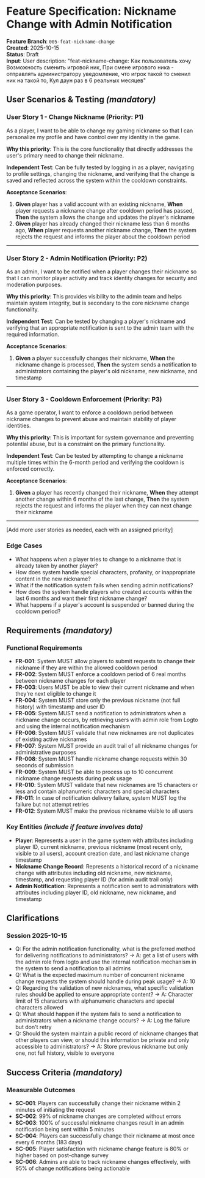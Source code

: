 # Feature Specification: Nickname Change with Admin Notification

**Feature Branch**: `005-feat-nickname-change`  
**Created**: 2025-10-15  
**Status**: Draft  
**Input**: User description: "feat-nickname-change: Как пользователь хочу Возможность сменить игровой ник, При смене игрового ника - отправлять администратору уведомление, что игрок такой то сменил ник на такой то, Кул даун раз в 6 реальных месяцев"

## User Scenarios & Testing *(mandatory)*

<!--
  IMPORTANT: User stories should be PRIORITIZED as user journeys ordered by importance.
  Each user story/journey must be INDEPENDENTLY TESTABLE - meaning if you implement just ONE of them,
  you should still have a viable MVP (Minimum Viable Product) that delivers value.
  
  Assign priorities (P1, P2, P3, etc.) to each story, where P1 is the most critical.
  Think of each story as a standalone slice of functionality that can be:
  - Developed independently
  - Tested independently
  - Deployed independently
  - Demonstrated to users independently
-->

### User Story 1 - Change Nickname (Priority: P1)

As a player, I want to be able to change my gaming nickname so that I can personalize my profile and have control over my identity in the game.

**Why this priority**: This is the core functionality that directly addresses the user's primary need to change their nickname.

**Independent Test**: Can be fully tested by logging in as a player, navigating to profile settings, changing the nickname, and verifying that the change is saved and reflected across the system within the cooldown constraints.

**Acceptance Scenarios**:

1. **Given** player has a valid account with an existing nickname, **When** player requests a nickname change after cooldown period has passed, **Then** the system allows the change and updates the player's nickname
2. **Given** player has already changed their nickname less than 6 months ago, **When** player requests another nickname change, **Then** the system rejects the request and informs the player about the cooldown period

---

### User Story 2 - Admin Notification (Priority: P2)

As an admin, I want to be notified when a player changes their nickname so that I can monitor player activity and track identity changes for security and moderation purposes.

**Why this priority**: This provides visibility to the admin team and helps maintain system integrity, but is secondary to the core nickname change functionality.

**Independent Test**: Can be tested by changing a player's nickname and verifying that an appropriate notification is sent to the admin team with the required information.

**Acceptance Scenarios**:

1. **Given** a player successfully changes their nickname, **When** the nickname change is processed, **Then** the system sends a notification to administrators containing the player's old nickname, new nickname, and timestamp

---

### User Story 3 - Cooldown Enforcement (Priority: P3)

As a game operator, I want to enforce a cooldown period between nickname changes to prevent abuse and maintain stability of player identities.

**Why this priority**: This is important for system governance and preventing potential abuse, but is a constraint on the primary functionality.

**Independent Test**: Can be tested by attempting to change a nickname multiple times within the 6-month period and verifying the cooldown is enforced correctly.

**Acceptance Scenarios**:

1. **Given** a player has recently changed their nickname, **When** they attempt another change within 6 months of the last change, **Then** the system rejects the request and informs the player when they can next change their nickname

---

[Add more user stories as needed, each with an assigned priority]

### Edge Cases

- What happens when a player tries to change to a nickname that is already taken by another player?
- How does system handle special characters, profanity, or inappropriate content in the new nickname?
- What if the notification system fails when sending admin notifications?
- How does the system handle players who created accounts within the last 6 months and want their first nickname change?
- What happens if a player's account is suspended or banned during the cooldown period?

## Requirements *(mandatory)*

<!--
  ACTION REQUIRED: The content in this section represents placeholders.
  Fill them out with the right functional requirements.
-->

### Functional Requirements

- **FR-001**: System MUST allow players to submit requests to change their nickname if they are within the allowed cooldown period
- **FR-002**: System MUST enforce a cooldown period of 6 real months between nickname changes for each player  
- **FR-003**: Users MUST be able to view their current nickname and when they're next eligible to change it
- **FR-004**: System MUST store only the previous nickname (not full history) with timestamp and user ID
- **FR-005**: System MUST send a notification to administrators when a nickname change occurs, by retrieving users with admin role from Logto and using the internal notification mechanism
- **FR-006**: System MUST validate that new nicknames are not duplicates of existing active nicknames
- **FR-007**: System MUST provide an audit trail of all nickname changes for administrative purposes
- **FR-008**: System MUST handle nickname change requests within 30 seconds of submission
- **FR-009**: System MUST be able to process up to 10 concurrent nickname change requests during peak usage
- **FR-010**: System MUST validate that new nicknames are 15 characters or less and contain alphanumeric characters and special characters
- **FR-011**: In case of notification delivery failure, system MUST log the failure but not attempt retries
- **FR-012**: System MUST make the previous nickname visible to all users

### Key Entities *(include if feature involves data)*

- **Player**: Represents a user in the game system with attributes including player ID, current nickname, previous nickname (most recent only, visible to all users), account creation date, and last nickname change timestamp
- **Nickname Change Record**: Represents a historical record of a nickname change with attributes including old nickname, new nickname, timestamp, and requesting player ID (for admin audit trail only)
- **Admin Notification**: Represents a notification sent to administrators with attributes including player ID, old nickname, new nickname, and timestamp

## Clarifications

### Session 2025-10-15

- Q: For the admin notification functionality, what is the preferred method for delivering notifications to administrators? → A: get a list of users with the admin role from logto and use the internal notification mechanism in the system to send a notification to all admins
- Q: What is the expected maximum number of concurrent nickname change requests the system should handle during peak usage? → A: 10
- Q: Regarding the validation of new nicknames, what specific validation rules should be applied to ensure appropriate content? → A: Character limit of 15 characters with alphanumeric characters and special characters allowed
- Q: What should happen if the system fails to send a notification to administrators when a nickname change occurs? → A: Log the failure but don't retry
- Q: Should the system maintain a public record of nickname changes that other players can view, or should this information be private and only accessible to administrators? → A: Store previous nickname but only one, not full history, visible to everyone

## Success Criteria *(mandatory)*

<!--
  ACTION REQUIRED: Define measurable success criteria.
  These must be technology-agnostic and measurable.
-->

### Measurable Outcomes

- **SC-001**: Players can successfully change their nickname within 2 minutes of initiating the request
- **SC-002**: 99% of nickname changes are completed without errors
- **SC-003**: 100% of successful nickname changes result in an admin notification being sent within 5 minutes
- **SC-004**: Players can successfully change their nickname at most once every 6 months (183 days)
- **SC-005**: Player satisfaction with nickname change feature is 80% or higher based on post-change survey
- **SC-006**: Admins are able to track nickname changes effectively, with 95% of change notifications being actionable
